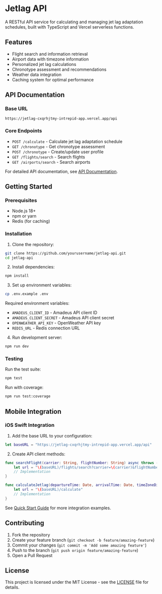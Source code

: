 # Jetlag API

A RESTful API service for calculating and managing jet lag adaptation schedules, built with TypeScript and Vercel serverless functions.

## Features

- Flight search and information retrieval
- Airport data with timezone information
- Personalized jet lag calculations
- Chronotype assessment and recommendations
- Weather data integration
- Caching system for optimal performance

## API Documentation

### Base URL
```
https://jetlag-cxqrhjtmy-intrepid-app.vercel.app/api
```

### Core Endpoints

- `POST /calculate` - Calculate jet lag adaptation schedule
- `GET /chronotype` - Get chronotype assessment
- `POST /chronotype` - Create/update user profile
- `GET /flights/search` - Search flights
- `GET /airports/search` - Search airports

For detailed API documentation, see [API Documentation](docs/api/ENDPOINTS.md).

## Getting Started

### Prerequisites

- Node.js 18+
- npm or yarn
- Redis (for caching)

### Installation

1. Clone the repository:
```bash
git clone https://github.com/yourusername/jetlag-api.git
cd jetlag-api
```

2. Install dependencies:
```bash
npm install
```

3. Set up environment variables:
```bash
cp .env.example .env
```

Required environment variables:
- `AMADEUS_CLIENT_ID` - Amadeus API client ID
- `AMADEUS_CLIENT_SECRET` - Amadeus API client secret
- `OPENWEATHER_API_KEY` - OpenWeather API key
- `REDIS_URL` - Redis connection URL

4. Run development server:
```bash
npm run dev
```

### Testing

Run the test suite:
```bash
npm test
```

Run with coverage:
```bash
npm run test:coverage
```

## Mobile Integration

### iOS Swift Integration

1. Add the base URL to your configuration:
```swift
let baseURL = "https://jetlag-cxqrhjtmy-intrepid-app.vercel.app/api"
```

2. Create API client methods:
```swift
func searchFlight(carrier: String, flightNumber: String) async throws -> Flight {
    let url = "\(baseURL)/flights/search?carrier=\(carrier)&flightNumber=\(flightNumber)"
    // Implementation
}

func calculateJetlag(departureTime: Date, arrivalTime: Date, timeZoneDifference: Int) async throws -> Schedule {
    let url = "\(baseURL)/calculate"
    // Implementation
}
```

See [Quick Start Guide](docs/api/QUICKSTART.md) for more integration examples.

## Contributing

1. Fork the repository
2. Create your feature branch (`git checkout -b feature/amazing-feature`)
3. Commit your changes (`git commit -m 'Add some amazing feature'`)
4. Push to the branch (`git push origin feature/amazing-feature`)
5. Open a Pull Request

## License

This project is licensed under the MIT License - see the [LICENSE](LICENSE) file for details. 